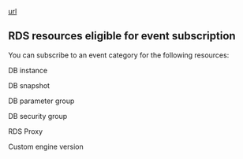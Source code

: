 
[url](https://docs.aws.amazon.com/AmazonRDS/latest/UserGuide/USER_Events.overview.html)


RDS resources eligible for event subscription
---
You can subscribe to an event category for the following resources:

DB instance

DB snapshot

DB parameter group

DB security group

RDS Proxy

Custom engine version
